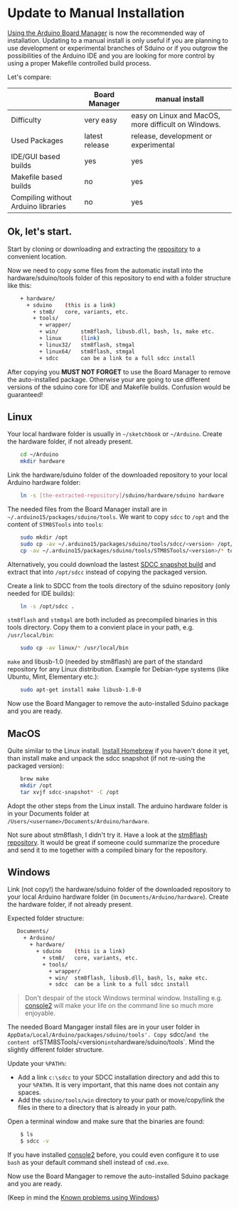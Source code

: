 # Update to Manual Installation

[Using the Arduino Board Manager](board-manager-install) is now the
recommended way of installation. Updating to a manual install is only useful
if you are planning to use development or experimental branches of Sduino or
if you outgrow the possibilities of the Arduino IDE and you are looking for
more control by using a proper Makefile controlled build process.

Let's compare:

|		| Board Manager	|manual install
|----		|-----		|------
|Difficulty	|very easy	|easy on Linux and MacOS, more difficult on Windows.
|Used Packages	|latest release	|release, development or experimental
|IDE/GUI based builds|yes		|yes
|Makefile based builds|no		|yes
|Compiling without Arduino libraries|no	|yes


## Ok, let's start.

Start by cloning or downloading and extracting the
[repository](https://github.com/tenbaht/sduino) to a convenient location.

Now we need to copy some files from the automatic install into the
hardware/sduino/tools folder of this repository to end with a folder
structure like this:

```bash
    + hardware/
      + sduino    (this is a link)
        + stm8/   core, variants, etc.
        + tools/
          + wrapper/
          + win/       stm8flash, libusb.dll, bash, ls, make etc.
          + linux      (link)
          + linux32/   stm8flash, stmgal
          + linux64/   stm8flash, stmgal
          + sdcc       can be a link to a full sdcc install
```

After copying you **MUST NOT FORGET** to use the Board Manager to remove the
auto-installed package. Otherwise your are going to use different versions
of the sduino core for IDE and Makefile builds. Confusion would be
guaranteed!



## Linux

Your local hardware folder is usually in `~/sketchbook` or `~/Arduino`.
Create the hardware folder, if not already present.

```bash
	cd ~/Arduino
	mkdir hardware
```

Link the hardware/sduino folder of the downloaded repository to your local
Arduino hardware folder:

```bash
	ln -s [the-extracted-repository]/sduino/hardware/sduino hardware
```

The needed files from the Board Manager install are in
`~/.arduino15/packages/sduino/tools`. We want to copy `sdcc` to `/opt` and the
content of `STM8STools` into `tools`:

```bash
	sudo mkdir /opt
	sudo cp -av ~/.arduino15/packages/sduino/tools/sdcc/<version> /opt/sdcc
	cp -av ~/.arduino15/packages/sduino/tools/STM8STools/<version>/* tools/
```

Alternatively, you could download the lastest [SDCC snapshot
  build](http://sdcc.sourceforge.net/snap.php) and extract that into
`/opt/sdcc` instead of copying the packaged version.

Create a link to SDCC from the tools directory of the sduino repository
(only needed for IDE builds):

```bash
	ln -s /opt/sdcc .
```

`stm8flash` and `stm8gal` are both included as precompiled binaries in this
tools directory. Copy them to a convient place in your path, e.g.
`/usr/local/bin`:

```bash
	sudo cp -av linux/* /usr/local/bin
```

`make` and libusb-1.0 (needed by stm8flash) are part of the standard
repository for any Linux distribution. Example for Debian-type systems (like
Ubuntu, Mint, Elementary etc.):

```bash
	sudo apt-get install make libusb-1.0-0
```

Now use the Board Mangager to remove the auto-installed Sduino package and
you are ready.




## MacOS

Quite similar to the Linux install. [Install Homebrew](https://brew.sh/) if
you haven't done it yet, than install make and unpack the sdcc snapshot (if
not re-using the packaged version):

```bash
	brew make
	mkdir /opt
	tar xvjf sdcc-snapshot* -C /opt
```

Adopt the other steps from the Linux install. The arduino hardware folder is
in your Documents folder at `/Users/<username>/Documents/Arduino/hardware`.

Not sure about stm8flash, I didn't try it. Have a look at the [stm8flash
repository](https://github.com/vdudouyt/stm8flash). It would be great if
someone could summarize the procedure and send it to me together with a
compiled binary for the repository.



## Windows

Link (not copy!) the hardware/sduino folder of the downloaded repository to
your local Arduino hardware folder (in `Documents/Arduino/hardware`). Create
the hardware folder, if not already present.

Expected folder structure:

```bash
   Documents/
     + Arduino/
       + hardware/
         + sduino    (this is a link)
           + stm8/   core, variants, etc.
           + tools/
             + wrapper/
             + win/  stm8flash, libusb.dll, bash, ls, make etc.
             + sdcc  can be a link to a full sdcc install
```

>Don't despair of the stock Windows terminal window. Installing e.g.
[console2](https://sourceforge.net/projects/console/) will make your life on
the command line so much more enjoyable.


The needed Board Mangager install files are in your user folder in 
`AppData/Local/Arduino/packages/sduino/tools'. Copy `sdcc/<version>` and the content
of `STM8STools/<version` into `hardware/sduino/tools`. Mind the slightly
different folder structure.

Update your `%PATH%`:

- Add a link `c:\sdcc` to your SDCC installation directory and add this to
  your `%PATH%`. It is very important, that this name does not contain any
  spaces.
- Add the `sduino/tools/win` directory to your path or move/copy/link the
  files in there to a directory that is already in your path.

Open a terminal window and make sure that the binaries are found:

```bash
	$ ls
	$ sdcc -v
```

If you have installed [console2](https://sourceforge.net/projects/console/)
before, you could even configure it to use `bash` as your default command
shell instead of `cmd.exe`.

Now use the Board Mangager to remove the auto-installed Sduino package and
you are ready.

(Keep in mind the [Known problems using
Windows](limitations#known-problems-using-windows))

